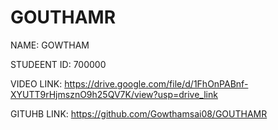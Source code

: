 # GOUTHAMR


NAME: GOWTHAM

STUDEENT ID: 700000

VIDEO LINK: https://drive.google.com/file/d/1FhOnPABnf-XYUTT9rHjmsznO9h25QV7K/view?usp=drive_link 

GITUHB LINK: https://github.com/Gowthamsai08/GOUTHAMR

